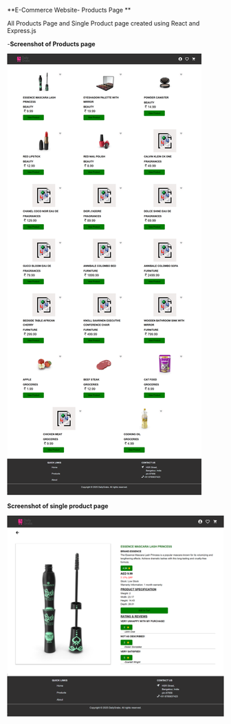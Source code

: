 **E-Commerce Website- Products Page **
<p>All Products Page and Single Product page created using React and Express.js </p>


-**Screenshot of Products page**

![img alt](https://github.com/shanamohamedali/productlistExpressReact/blob/master/Screenshot_2025-05-14_18-25-02_0.png)


**Screenshot of single product page**

![img alt](https://github.com/shanamohamedali/productlistExpressReact/blob/master/Screenshot_2025-05-14_18-25-32_0.png)
